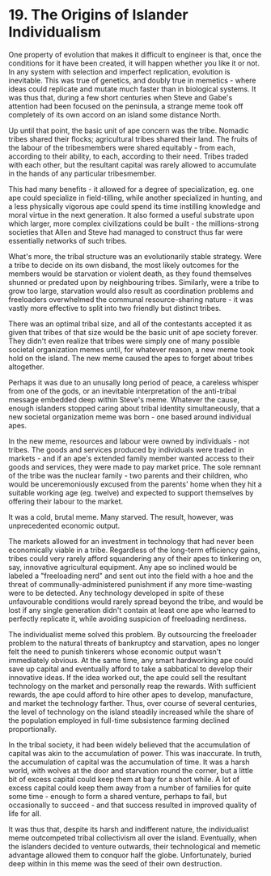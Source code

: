 # 19. The Origins of Islander Individualism

One property of evolution that makes it difficult to engineer is that, once the conditions for it have been created, it will happen whether you like it or not. In any system with selection and imperfect replication, evolution is inevitable. This was true of genetics, and doubly true in memetics - where ideas could replicate and mutate much faster than in biological systems. It was thus that, during a few short centuries when Steve and Gabe's attention had been focused on the peninsula, a strange meme took off completely of its own accord on an island some distance North.

Up until that point, the basic unit of ape concern was the tribe. Nomadic tribes shared their flocks; agricultural tribes shared their land. The fruits of the labour of the tribesmembers were shared equitably - from each, according to their ability, to each, according to their need. Tribes traded with each other, but the resultant capital was rarely allowed to accumulate in the hands of any particular tribesmember.

This had many benefits - it allowed for a degree of specialization, eg. one ape could specialize in field-tilling, while another specialized in hunting, and a less physically vigorous ape could spend its time instilling knowledge and moral virtue in the next generation. It also formed a useful substrate upon which larger, more complex civilizations could be built - the millions-strong societies that Allen and Steve had managed to construct thus far were essentially networks of such tribes.

What's more, the tribal structure was an evolutionarily stable strategy. Were a tribe to decide on its own disband, the most likely outcomes for the members would be starvation or violent death, as they found themselves shunned or predated upon by neighbouring tribes. Similarly, were a tribe to grow too large, starvation would also result as coordination problems and freeloaders overwhelmed the communal resource-sharing nature - it was vastly more effective to split into two friendly but distinct tribes.

There was an optimal tribal size, and all of the contestants accepted it as given that tribes of that size would be the basic unit of ape society forever. They didn't even realize that tribes were simply one of many possible societal organization memes until, for whatever reason, a new meme took hold on the island. The new meme caused the apes to forget about tribes altogether.

Perhaps it was due to an unusally long period of peace, a careless whisper from one of the gods, or an inevitable interpretation of the anti-tribal message embedded deep within Steve's meme. Whatever the cause, enough islanders stopped caring about tribal identity simultaneously, that a new societal organization meme was born - one based around individual apes.

In the new meme, resources and labour were owned by individuals - not tribes. The goods and services produced by individuals were traded in markets - and if an ape's extended family member wanted access to their goods and services, they were made to pay market price. The sole remnant of the tribe was the nuclear family - two parents and their children, who would be unceremoniously excused from the parents' home when they hit a suitable working age (eg. twelve) and expected to support themselves by offering their labour to the market.

It was a cold, brutal meme. Many starved. The result, however, was unprecedented economic output.

The markets allowed for an investment in technology that had never been economically viable in a tribe. Regardless of the long-term efficiency gains, tribes could very rarely afford squandering any of their apes to tinkering on, say, innovative agricultural equipment. Any ape so inclined would be labeled a "freeloading nerd" and sent out into the field with a hoe and the threat of communally-administered punishment if any more time-wasting were to be detected. Any technology developed in spite of these unfavourable conditions would rarely spread beyond the tribe, and would be lost if any single generation didn't contain at least one ape who learned to perfectly replicate it, while avoiding suspicion of freeloading nerdiness.

The individualist meme solved this problem. By outsourcing the freeloader problem to the natural threats of bankruptcy and starvation, apes no longer felt the need to punish tinkerers whose economic output wasn't immediately obvious. At the same time, any smart hardworking ape could save up capital and eventually afford to take a sabbatical to develop their innovative ideas. If the idea worked out, the ape could sell the resultant technology on the market and personally reap the rewards. With sufficient rewards, the ape could afford to hire other apes to develop, manufacture, and market the technology farther. Thus, over course of several centuries, the level of technology on the island steadily increased while the share of the population employed in full-time subsistence farming declined proportionally.

In the tribal society, it had been widely believed that the accumulation of capital was akin to the accumulation of power. This was inaccurate. In truth, the accumulation of capital was the accumulation of time. It was a harsh world, with wolves at the door and starvation round the corner, but a little bit of excess capital could keep them at bay for a short while. A lot of excess capital could keep them away from a number of families for quite some time - enough to form a shared venture, perhaps to fail, but occasionally to succeed - and that success resulted in improved quality of life for all.

It was thus that, despite its harsh and indifferent nature, the individualist meme outcompeted tribal collectivism all over the island. Eventually, when the islanders decided to venture outwards, their technological and memetic advantage allowed them to conquor half the globe. Unfortunately, buried deep within in this meme was the seed of their own destruction.
